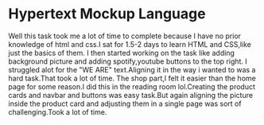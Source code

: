 # Hypertext Mockup Language
Well this task took me a lot of time to complete because I have no prior knowledge of html and css.I sat for 1.5-2 days to learn HTML and CSS,like just the basics of them.
I then started working on the task like adding background picture and adding spotify,youtube buttons to the top right.
I struggled alot for the "WE ARE" text.Aligning it in the way i wanted to was a hard task.That took a lot of time.
The shop part,I felt it easier than the home page for some reason.I did this in the reading room lol.Creating the product cards and navbar and buttons was easy task.But again aligning the picture inside the product card and adjusting them in a single page was sort of challenging.Took a lot of time.

